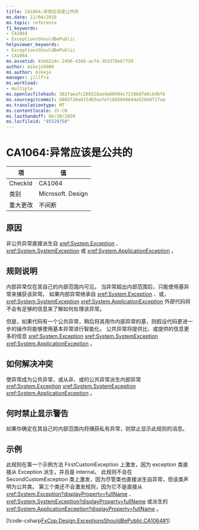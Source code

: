 ```yaml
---
title: CA1064:异常应该是公共的
ms.date: 11/04/2016
ms.topic: reference
f1_keywords:
- CA1064
- ExceptionsShouldBePublic
helpviewer_keywords:
- ExceptionsShouldBePublic
- CA1064
ms.assetid: 83eb224c-2456-4368-acf4-3b3378e67759
author: mikejo5000
ms.author: mikejo
manager: jillfra
ms.workload:
- multiple
ms.openlocfilehash: 302faeafc286528ae4a60994c7210bd7e6cb9bfb
ms.sourcegitcommit: b885f26e015d03eafe7c885040644a52bb071fae
ms.translationtype: MT
ms.contentlocale: zh-CN
ms.lasthandoff: 06/30/2020
ms.locfileid: "85529750"
---
```

# <a name="ca1064-exceptions-should-be-public"></a>CA1064:异常应该是公共的

|项|值|
|-|-|
|CheckId|CA1064|
|类别|Microsoft. Design|
|重大更改|不间断|

## <a name="cause"></a>原因
非公共异常直接派生自 <xref:System.Exception> 、 <xref:System.SystemException> 或 <xref:System.ApplicationException> 。

## <a name="rule-description"></a>规则说明
内部异常仅在其自己的内部范围内可见。 当异常超出内部范围后，只能使用基异常来捕获该异常。 如果内部异常继承自 <xref:System.Exception> 、或， <xref:System.SystemException> <xref:System.ApplicationException> 外部代码将不会有足够的信息来了解如何处理该异常。

但是，如果代码有一个公共异常，稍后将其用作内部异常的基，则假设代码更进一步的操作将能够使用基本异常进行智能化。 公共异常将提供比、或提供的信息更多的信息 <xref:System.Exception> <xref:System.SystemException> <xref:System.ApplicationException> 。

## <a name="how-to-fix-violations"></a>如何解决冲突
使异常成为公共异常，或从非、或的公共异常派生内部异常 <xref:System.Exception> <xref:System.SystemException> <xref:System.ApplicationException> 。

## <a name="when-to-suppress-warnings"></a>何时禁止显示警告
如果你确定在其自己的内部范围内将捕获私有异常，则禁止显示此规则的消息。

## <a name="example"></a>示例
此规则在第一个示例方法 FirstCustomException 上激发，因为 exception 类直接从 Exception 派生，并且是 internal。 此规则不会在 SecondCustomException 类上激发，因为尽管类也直接派生自异常，但该类声明为公共类。 第三个类还不会激发规则，因为它不是直接从 <xref:System.Exception?displayProperty=fullName> 、 <xref:System.SystemException?displayProperty=fullName> 或派生的 <xref:System.ApplicationException?displayProperty=fullName> 。

[!code-csharp[FxCop.Design.ExceptionsShouldBePublic.CA1064#1](../code-quality/codesnippet/CSharp/ca1064-exceptions-should-be-public_1.cs)]
